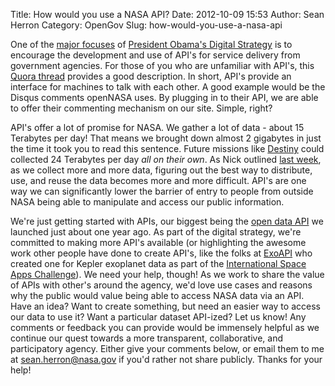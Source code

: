Title: How would you use a NASA API?
Date: 2012-10-09 15:53
Author: Sean Herron
Category: OpenGov
Slug: how-would-you-use-a-nasa-api

One of the [major focuses][] of [President Obama's Digital
Strategy][] is to encourage the development and use of API's for service
delivery from government agencies. For those of you who are unfamiliar
with API's, this [Quora thread][] provides a good description. In short,
API's provide an interface for machines to talk with each other. A good
example would be the Disqus comments openNASA uses. By plugging in to
their API, we are able to offer their commenting mechanism on our site.
Simple, right?

API's offer a lot of promise for NASA. We gather a lot of data - about
15 Terabytes per day! That means we brought down almost 2 gigabytes in
just the time it took you to read this sentence. Future missions like
[Destiny][] could collected 24 Terabytes per day *all on their own*. As
Nick outlined [last week][], as we collect more and more data, figuring
out the best way to distribute, use, and reuse the data becomes more and
more difficult. API's are one way we can significantly lower the barrier
of entry to people from outside NASA being able to manipulate and access
our public information.

We're just getting started with APIs, our biggest being the [open data
API][] we launched just about one year ago. As part of the digital
strategy, we're committed to making more API's available
(or highlighting the awesome work other people have done to create
API's, like the folks at [ExoAPI][] who created one for Kepler exoplanet
data as part of the [International Space Apps Challenge][]). We need
your help, though! As we work to share the value of APIs with other's
around the agency, we'd love use cases and reasons why the public would
value being able to access NASA data via an API. Have an idea? Want to
create something, but need an easier way to access our data to use it?
Want a particular dataset API-ized? Let us know! Any comments or
feedback you can provide would be immensely helpful as we continue our
quest towards a more transparent, collaborative, and participatory
agency. Either give your comments below, or email them to me at
<sean.herron@nasa.gov> if you'd rather not share publicly. Thanks for
your help!

  [major focuses]: http://www.whitehouse.gov/sites/default/files/omb/egov/digital-government/digital-government.html#open-data-default
  [President Obama's Digital Strategy]: http://whitehouse.gov/digitalgov
  [Quora thread]: http://www.quora.com/APIs/What-is-an-API-in-layman-terms
  [Destiny]: http://en.wikipedia.org/wiki/Dark_Energy_Space_Telescope
  [last week]: http://open.nasa.gov/blog/2012/10/04/what-is-nasa-doing-with-big-data-today/
  [open data API]: http://data.nasa.gov/api-info
  [ExoAPI]: http://exoapi.com/
  [International Space Apps Challenge]: http://spaceappschallenge.org
